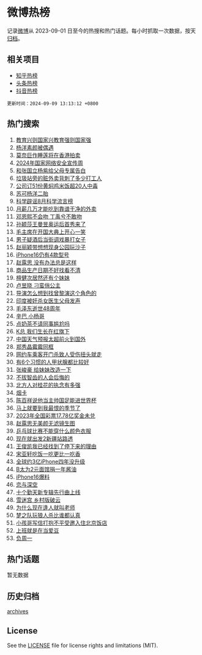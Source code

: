 # 微博热榜

记录[微博](https://www.weibo.com)从 2023-09-01 日至今的热搜和热门话题。每小时抓取一次数据，按天[归档](archives)。

## 相关项目

- [知乎热榜](https://github.com/hotarchive/zhihu)
- [头条热榜](https://github.com/hotarchive/toutiao)
- [抖音热榜](https://github.com/hotarchive/douyin)


`更新时间：2024-09-09 13:13:12 +0800`

## 热门搜索

1. [教育兴则国家兴教育强则国家强](https://m.weibo.cn/search?containerid=100103type%3D1%26t%3D10%26q%3D%23%E6%95%99%E8%82%B2%E5%85%B4%E5%88%99%E5%9B%BD%E5%AE%B6%E5%85%B4%E6%95%99%E8%82%B2%E5%BC%BA%E5%88%99%E5%9B%BD%E5%AE%B6%E5%BC%BA%23&stream_entry_id=51&isnewpage=1&extparam=seat%3D1%26pos%3D0%26q%3D%2523%25E6%2595%2599%25E8%2582%25B2%25E5%2585%25B4%25E5%2588%2599%25E5%259B%25BD%25E5%25AE%25B6%25E5%2585%25B4%25E6%2595%2599%25E8%2582%25B2%25E5%25BC%25BA%25E5%2588%2599%25E5%259B%25BD%25E5%25AE%25B6%25E5%25BC%25BA%2523%26filter_type%3Drealtimehot%26stream_entry_id%3D51%26c_type%3D51%26dgr%3D0%26cate%3D10103%26display_time%3D1725858791%26pre_seqid%3D172585879134601945239)
1. [杨洋素颜被偶遇](https://m.weibo.cn/search?containerid=100103type%3D1%26t%3D10%26q%3D%23%E6%9D%A8%E6%B4%8B%E7%B4%A0%E9%A2%9C%E8%A2%AB%E5%81%B6%E9%81%87%23&stream_entry_id=31&isnewpage=1&extparam=seat%3D1%26pos%3D0%26filter_type%3Drealtimehot%26realpos%3D1%26c_type%3D31%26flag%3D1%26q%3D%2523%25E6%259D%25A8%25E6%25B4%258B%25E7%25B4%25A0%25E9%25A2%259C%25E8%25A2%25AB%25E5%2581%25B6%25E9%2581%2587%2523%26dgr%3D0%26stream_entry_id%3D31%26lcate%3D5001%26cate%3D5001%26band_rank%3D1%26display_time%3D1725858791%26pre_seqid%3D172585879134601945239)
1. [莫奈巨作睡莲将在香港拍卖](https://m.weibo.cn/search?containerid=100103type%3D1%26t%3D10%26q%3D%23%E8%8E%AB%E5%A5%88%E5%B7%A8%E4%BD%9C%E7%9D%A1%E8%8E%B2%E5%B0%86%E5%9C%A8%E9%A6%99%E6%B8%AF%E6%8B%8D%E5%8D%96%23&stream_entry_id=31&isnewpage=1&extparam=seat%3D1%26pos%3D1%26filter_type%3Drealtimehot%26realpos%3D2%26c_type%3D31%26flag%3D0%26q%3D%2523%25E8%258E%25AB%25E5%25A5%2588%25E5%25B7%25A8%25E4%25BD%259C%25E7%259D%25A1%25E8%258E%25B2%25E5%25B0%2586%25E5%259C%25A8%25E9%25A6%2599%25E6%25B8%25AF%25E6%258B%258D%25E5%258D%2596%2523%26dgr%3D0%26stream_entry_id%3D31%26lcate%3D5001%26cate%3D5001%26band_rank%3D2%26display_time%3D1725858791%26pre_seqid%3D172585879134601945239)
1. [2024年国家网络安全宣传周](https://m.weibo.cn/search?containerid=100103type%3D1%26t%3D10%26q%3D%232024%E5%B9%B4%E5%9B%BD%E5%AE%B6%E7%BD%91%E7%BB%9C%E5%AE%89%E5%85%A8%E5%AE%A3%E4%BC%A0%E5%91%A8%23&stream_entry_id=31&isnewpage=1&extparam=seat%3D1%26pos%3D2%26filter_type%3Drealtimehot%26realpos%3D3%26c_type%3D31%26flag%3D0%26q%3D%25232024%25E5%25B9%25B4%25E5%259B%25BD%25E5%25AE%25B6%25E7%25BD%2591%25E7%25BB%259C%25E5%25AE%2589%25E5%2585%25A8%25E5%25AE%25A3%25E4%25BC%25A0%25E5%2591%25A8%2523%26dgr%3D0%26stream_entry_id%3D31%26lcate%3D5001%26cate%3D5001%26band_rank%3D3%26display_time%3D1725858791%26pre_seqid%3D172585879134601945239)
1. [和张国立杨紫给父母专属告白](https://m.weibo.cn/search?containerid=100103type%3D1%26t%3D10%26q%3D%23%E5%92%8C%E5%BC%A0%E5%9B%BD%E7%AB%8B%E6%9D%A8%E7%B4%AB%E7%BB%99%E7%88%B6%E6%AF%8D%E4%B8%93%E5%B1%9E%E5%91%8A%E7%99%BD%23&stream_entry_id=31&isnewpage=1&extparam=seat%3D1%26pos%3D3%26filter_type%3Drealtimehot%26c_type%3D31%26topic_ad%3D1%26cate%3D5001%26q%3D%2523%25E5%2592%258C%25E5%25BC%25A0%25E5%259B%25BD%25E7%25AB%258B%25E6%259D%25A8%25E7%25B4%25AB%25E7%25BB%2599%25E7%2588%25B6%25E6%25AF%258D%25E4%25B8%2593%25E5%25B1%259E%25E5%2591%258A%25E7%2599%25BD%2523%26band_rank%3D4%26stream_entry_id%3D31%26is_ad_pos%3D1%26adid%3D253269%26lcate%3D5001%26dgr%3D0%26display_time%3D1725858791%26pre_seqid%3D172585879134601945239)
1. [垃圾站旁的脏外卖背刺了多少打工人](https://m.weibo.cn/search?containerid=100103type%3D1%26t%3D10%26q%3D%23%E5%9E%83%E5%9C%BE%E7%AB%99%E6%97%81%E7%9A%84%E8%84%8F%E5%A4%96%E5%8D%96%E8%83%8C%E5%88%BA%E4%BA%86%E5%A4%9A%E5%B0%91%E6%89%93%E5%B7%A5%E4%BA%BA%23&stream_entry_id=31&isnewpage=1&extparam=seat%3D1%26pos%3D4%26filter_type%3Drealtimehot%26realpos%3D4%26c_type%3D31%26flag%3D0%26q%3D%2523%25E5%259E%2583%25E5%259C%25BE%25E7%25AB%2599%25E6%2597%2581%25E7%259A%2584%25E8%2584%258F%25E5%25A4%2596%25E5%258D%2596%25E8%2583%258C%25E5%2588%25BA%25E4%25BA%2586%25E5%25A4%259A%25E5%25B0%2591%25E6%2589%2593%25E5%25B7%25A5%25E4%25BA%25BA%2523%26dgr%3D0%26stream_entry_id%3D31%26lcate%3D5001%26cate%3D5001%26band_rank%3D4%26display_time%3D1725858791%26pre_seqid%3D172585879134601945239)
1. [公司订51份黄焖鸡米饭超20人中毒](https://m.weibo.cn/search?containerid=100103type%3D1%26t%3D10%26q%3D%23%E5%85%AC%E5%8F%B8%E8%AE%A251%E4%BB%BD%E9%BB%84%E7%84%96%E9%B8%A1%E7%B1%B3%E9%A5%AD%E8%B6%8520%E4%BA%BA%E4%B8%AD%E6%AF%92%23&stream_entry_id=31&isnewpage=1&extparam=seat%3D1%26pos%3D5%26filter_type%3Drealtimehot%26realpos%3D5%26c_type%3D31%26flag%3D2%26q%3D%2523%25E5%2585%25AC%25E5%258F%25B8%25E8%25AE%25A251%25E4%25BB%25BD%25E9%25BB%2584%25E7%2584%2596%25E9%25B8%25A1%25E7%25B1%25B3%25E9%25A5%25AD%25E8%25B6%258520%25E4%25BA%25BA%25E4%25B8%25AD%25E6%25AF%2592%2523%26dgr%3D0%26stream_entry_id%3D31%26lcate%3D5001%26cate%3D5001%26band_rank%3D5%26display_time%3D1725858791%26pre_seqid%3D172585879134601945239)
1. [苏可杨洋二胎](https://m.weibo.cn/search?containerid=100103type%3D1%26t%3D10%26q%3D%E8%8B%8F%E5%8F%AF%E6%9D%A8%E6%B4%8B%E4%BA%8C%E8%83%8E&stream_entry_id=31&isnewpage=1&extparam=seat%3D1%26pos%3D6%26filter_type%3Drealtimehot%26realpos%3D6%26c_type%3D31%26flag%3D1%26q%3D%25E8%258B%258F%25E5%258F%25AF%25E6%259D%25A8%25E6%25B4%258B%25E4%25BA%258C%25E8%2583%258E%26dgr%3D0%26stream_entry_id%3D31%26lcate%3D5001%26cate%3D5001%26band_rank%3D6%26display_time%3D1725858791%26pre_seqid%3D172585879134601945239)
1. [科学辟谣8月科学流言榜](https://m.weibo.cn/search?containerid=100103type%3D1%26t%3D10%26q%3D%23%E7%A7%91%E5%AD%A6%E8%BE%9F%E8%B0%A38%E6%9C%88%E7%A7%91%E5%AD%A6%E6%B5%81%E8%A8%80%E6%A6%9C%23&stream_entry_id=31&isnewpage=1&extparam=seat%3D1%26pos%3D7%26filter_type%3Drealtimehot%26c_type%3D31%26cate%3D5001%26q%3D%2523%25E7%25A7%2591%25E5%25AD%25A6%25E8%25BE%259F%25E8%25B0%25A38%25E6%259C%2588%25E7%25A7%2591%25E5%25AD%25A6%25E6%25B5%2581%25E8%25A8%2580%25E6%25A6%259C%2523%26band_rank%3D7%26stream_entry_id%3D31%26is_ad_pos%3D1%26adid%3D254439%26lcate%3D5001%26dgr%3D0%26display_time%3D1725858791%26pre_seqid%3D172585879134601945239)
1. [月薪几万才能吃到靠谱干净的外卖](https://m.weibo.cn/search?containerid=100103type%3D1%26t%3D10%26q%3D%23%E6%9C%88%E8%96%AA%E5%87%A0%E4%B8%87%E6%89%8D%E8%83%BD%E5%90%83%E5%88%B0%E9%9D%A0%E8%B0%B1%E5%B9%B2%E5%87%80%E7%9A%84%E5%A4%96%E5%8D%96%23&stream_entry_id=31&isnewpage=1&extparam=seat%3D1%26pos%3D8%26filter_type%3Drealtimehot%26realpos%3D7%26c_type%3D31%26flag%3D1%26q%3D%2523%25E6%259C%2588%25E8%2596%25AA%25E5%2587%25A0%25E4%25B8%2587%25E6%2589%258D%25E8%2583%25BD%25E5%2590%2583%25E5%2588%25B0%25E9%259D%25A0%25E8%25B0%25B1%25E5%25B9%25B2%25E5%2587%2580%25E7%259A%2584%25E5%25A4%2596%25E5%258D%2596%2523%26dgr%3D0%26stream_entry_id%3D31%26lcate%3D5001%26cate%3D5001%26band_rank%3D7%26display_time%3D1725858791%26pre_seqid%3D172585879134601945239)
1. [邓恩熙不会吻 丁禹兮不敢吻](https://m.weibo.cn/search?containerid=100103type%3D1%26t%3D10%26q%3D%E9%82%93%E6%81%A9%E7%86%99%E4%B8%8D%E4%BC%9A%E5%90%BB+%E4%B8%81%E7%A6%B9%E5%85%AE%E4%B8%8D%E6%95%A2%E5%90%BB&stream_entry_id=31&isnewpage=1&extparam=seat%3D1%26pos%3D9%26filter_type%3Drealtimehot%26realpos%3D8%26c_type%3D31%26flag%3D1%26q%3D%25E9%2582%2593%25E6%2581%25A9%25E7%2586%2599%25E4%25B8%258D%25E4%25BC%259A%25E5%2590%25BB%2520%25E4%25B8%2581%25E7%25A6%25B9%25E5%2585%25AE%25E4%25B8%258D%25E6%2595%25A2%25E5%2590%25BB%26dgr%3D0%26stream_entry_id%3D31%26lcate%3D5001%26cate%3D5001%26band_rank%3D8%26display_time%3D1725858791%26pre_seqid%3D172585879134601945239)
1. [孙颖莎王曼昱奥运后首秀来了](https://m.weibo.cn/search?containerid=100103type%3D1%26t%3D10%26q%3D%23%E5%AD%99%E9%A2%96%E8%8E%8E%E7%8E%8B%E6%9B%BC%E6%98%B1%E5%A5%A5%E8%BF%90%E5%90%8E%E9%A6%96%E7%A7%80%E6%9D%A5%E4%BA%86%23&stream_entry_id=31&isnewpage=1&extparam=seat%3D1%26pos%3D10%26filter_type%3Drealtimehot%26realpos%3D9%26c_type%3D31%26flag%3D0%26q%3D%2523%25E5%25AD%2599%25E9%25A2%2596%25E8%258E%258E%25E7%258E%258B%25E6%259B%25BC%25E6%2598%25B1%25E5%25A5%25A5%25E8%25BF%2590%25E5%2590%258E%25E9%25A6%2596%25E7%25A7%2580%25E6%259D%25A5%25E4%25BA%2586%2523%26dgr%3D0%26stream_entry_id%3D31%26lcate%3D5001%26cate%3D5001%26band_rank%3D9%26display_time%3D1725858791%26pre_seqid%3D172585879134601945239)
1. [毛主席在开国大典上开心一笑](https://m.weibo.cn/search?containerid=100103type%3D1%26t%3D10%26q%3D%23%E6%AF%9B%E4%B8%BB%E5%B8%AD%E5%9C%A8%E5%BC%80%E5%9B%BD%E5%A4%A7%E5%85%B8%E4%B8%8A%E5%BC%80%E5%BF%83%E4%B8%80%E7%AC%91%23&stream_entry_id=31&isnewpage=1&extparam=seat%3D1%26pos%3D11%26filter_type%3Drealtimehot%26realpos%3D10%26c_type%3D31%26flag%3D0%26q%3D%2523%25E6%25AF%259B%25E4%25B8%25BB%25E5%25B8%25AD%25E5%259C%25A8%25E5%25BC%2580%25E5%259B%25BD%25E5%25A4%25A7%25E5%2585%25B8%25E4%25B8%258A%25E5%25BC%2580%25E5%25BF%2583%25E4%25B8%2580%25E7%25AC%2591%2523%26dgr%3D0%26stream_entry_id%3D31%26lcate%3D5001%26cate%3D5001%26band_rank%3D10%26display_time%3D1725858791%26pre_seqid%3D172585879134601945239)
1. [男子疑酒后当街调戏暴打女子](https://m.weibo.cn/search?containerid=100103type%3D1%26t%3D10%26q%3D%23%E7%94%B7%E5%AD%90%E7%96%91%E9%85%92%E5%90%8E%E5%BD%93%E8%A1%97%E8%B0%83%E6%88%8F%E6%9A%B4%E6%89%93%E5%A5%B3%E5%AD%90%23&stream_entry_id=31&isnewpage=1&extparam=seat%3D1%26pos%3D12%26filter_type%3Drealtimehot%26realpos%3D11%26c_type%3D31%26flag%3D1%26q%3D%2523%25E7%2594%25B7%25E5%25AD%2590%25E7%2596%2591%25E9%2585%2592%25E5%2590%258E%25E5%25BD%2593%25E8%25A1%2597%25E8%25B0%2583%25E6%2588%258F%25E6%259A%25B4%25E6%2589%2593%25E5%25A5%25B3%25E5%25AD%2590%2523%26dgr%3D0%26stream_entry_id%3D31%26lcate%3D5001%26cate%3D5001%26band_rank%3D11%26display_time%3D1725858791%26pre_seqid%3D172585879134601945239)
1. [赵丽颖带想想现身公园玩沙子](https://m.weibo.cn/search?containerid=100103type%3D1%26t%3D10%26q%3D%23%E8%B5%B5%E4%B8%BD%E9%A2%96%E5%B8%A6%E6%83%B3%E6%83%B3%E7%8E%B0%E8%BA%AB%E5%85%AC%E5%9B%AD%E7%8E%A9%E6%B2%99%E5%AD%90%23&stream_entry_id=31&isnewpage=1&extparam=seat%3D1%26pos%3D13%26filter_type%3Drealtimehot%26realpos%3D12%26c_type%3D31%26flag%3D1%26q%3D%2523%25E8%25B5%25B5%25E4%25B8%25BD%25E9%25A2%2596%25E5%25B8%25A6%25E6%2583%25B3%25E6%2583%25B3%25E7%258E%25B0%25E8%25BA%25AB%25E5%2585%25AC%25E5%259B%25AD%25E7%258E%25A9%25E6%25B2%2599%25E5%25AD%2590%2523%26dgr%3D0%26stream_entry_id%3D31%26lcate%3D5001%26cate%3D5001%26band_rank%3D12%26display_time%3D1725858791%26pre_seqid%3D172585879134601945239)
1. [iPhone16仍有4款型号](https://m.weibo.cn/search?containerid=100103type%3D1%26t%3D10%26q%3D%23iPhone16%E4%BB%8D%E6%9C%894%E6%AC%BE%E5%9E%8B%E5%8F%B7%23&stream_entry_id=31&isnewpage=1&extparam=seat%3D1%26pos%3D14%26filter_type%3Drealtimehot%26realpos%3D13%26c_type%3D31%26flag%3D1%26q%3D%2523iPhone16%25E4%25BB%258D%25E6%259C%25894%25E6%25AC%25BE%25E5%259E%258B%25E5%258F%25B7%2523%26dgr%3D0%26stream_entry_id%3D31%26lcate%3D5001%26cate%3D5001%26band_rank%3D13%26display_time%3D1725858791%26pre_seqid%3D172585879134601945239)
1. [赵露思 没有办法总是这样](https://m.weibo.cn/search?containerid=100103type%3D1%26t%3D10%26q%3D%E8%B5%B5%E9%9C%B2%E6%80%9D+%E6%B2%A1%E6%9C%89%E5%8A%9E%E6%B3%95%E6%80%BB%E6%98%AF%E8%BF%99%E6%A0%B7&stream_entry_id=31&isnewpage=1&extparam=seat%3D1%26pos%3D15%26filter_type%3Drealtimehot%26realpos%3D14%26c_type%3D31%26flag%3D2%26q%3D%25E8%25B5%25B5%25E9%259C%25B2%25E6%2580%259D%2520%25E6%25B2%25A1%25E6%259C%2589%25E5%258A%259E%25E6%25B3%2595%25E6%2580%25BB%25E6%2598%25AF%25E8%25BF%2599%25E6%25A0%25B7%26dgr%3D0%26stream_entry_id%3D31%26lcate%3D5001%26cate%3D5001%26band_rank%3D14%26display_time%3D1725858791%26pre_seqid%3D172585879134601945239)
1. [商品生产日期不好找看不清](https://m.weibo.cn/search?containerid=100103type%3D1%26t%3D10%26q%3D%23%E5%95%86%E5%93%81%E7%94%9F%E4%BA%A7%E6%97%A5%E6%9C%9F%E4%B8%8D%E5%A5%BD%E6%89%BE%E7%9C%8B%E4%B8%8D%E6%B8%85%23&stream_entry_id=31&isnewpage=1&extparam=seat%3D1%26pos%3D16%26filter_type%3Drealtimehot%26realpos%3D15%26c_type%3D31%26flag%3D1%26q%3D%2523%25E5%2595%2586%25E5%2593%2581%25E7%2594%259F%25E4%25BA%25A7%25E6%2597%25A5%25E6%259C%259F%25E4%25B8%258D%25E5%25A5%25BD%25E6%2589%25BE%25E7%259C%258B%25E4%25B8%258D%25E6%25B8%2585%2523%26dgr%3D0%26stream_entry_id%3D31%26lcate%3D5001%26cate%3D5001%26band_rank%3D15%26display_time%3D1725858791%26pre_seqid%3D172585879134601945239)
1. [檀健次居然还有个妹妹](https://m.weibo.cn/search?containerid=100103type%3D1%26t%3D10%26q%3D%23%E6%AA%80%E5%81%A5%E6%AC%A1%E5%B1%85%E7%84%B6%E8%BF%98%E6%9C%89%E4%B8%AA%E5%A6%B9%E5%A6%B9%23&stream_entry_id=31&isnewpage=1&extparam=seat%3D1%26pos%3D17%26filter_type%3Drealtimehot%26realpos%3D16%26c_type%3D31%26flag%3D1%26q%3D%2523%25E6%25AA%2580%25E5%2581%25A5%25E6%25AC%25A1%25E5%25B1%2585%25E7%2584%25B6%25E8%25BF%2598%25E6%259C%2589%25E4%25B8%25AA%25E5%25A6%25B9%25E5%25A6%25B9%2523%26dgr%3D0%26stream_entry_id%3D31%26lcate%3D5001%26cate%3D5001%26band_rank%3D16%26display_time%3D1725858791%26pre_seqid%3D172585879134601945239)
1. [卢昱晓 刁蛮俏公主](https://m.weibo.cn/search?containerid=100103type%3D1%26t%3D10%26q%3D%E5%8D%A2%E6%98%B1%E6%99%93+%E5%88%81%E8%9B%AE%E4%BF%8F%E5%85%AC%E4%B8%BB&stream_entry_id=31&isnewpage=1&extparam=seat%3D1%26pos%3D18%26filter_type%3Drealtimehot%26realpos%3D17%26c_type%3D31%26flag%3D2%26q%3D%25E5%258D%25A2%25E6%2598%25B1%25E6%2599%2593%2520%25E5%2588%2581%25E8%259B%25AE%25E4%25BF%258F%25E5%2585%25AC%25E4%25B8%25BB%26dgr%3D0%26stream_entry_id%3D31%26lcate%3D5001%26cate%3D5001%26band_rank%3D17%26display_time%3D1725858791%26pre_seqid%3D172585879134601945239)
1. [导演怎么想到找曾黎演这个角色的](https://m.weibo.cn/search?containerid=100103type%3D1%26t%3D10%26q%3D%E5%AF%BC%E6%BC%94%E6%80%8E%E4%B9%88%E6%83%B3%E5%88%B0%E6%89%BE%E6%9B%BE%E9%BB%8E%E6%BC%94%E8%BF%99%E4%B8%AA%E8%A7%92%E8%89%B2%E7%9A%84&stream_entry_id=31&isnewpage=1&extparam=seat%3D1%26pos%3D19%26filter_type%3Drealtimehot%26realpos%3D18%26c_type%3D31%26flag%3D1%26q%3D%25E5%25AF%25BC%25E6%25BC%2594%25E6%2580%258E%25E4%25B9%2588%25E6%2583%25B3%25E5%2588%25B0%25E6%2589%25BE%25E6%259B%25BE%25E9%25BB%258E%25E6%25BC%2594%25E8%25BF%2599%25E4%25B8%25AA%25E8%25A7%2592%25E8%2589%25B2%25E7%259A%2584%26dgr%3D0%26stream_entry_id%3D31%26lcate%3D5001%26cate%3D5001%26band_rank%3D18%26display_time%3D1725858791%26pre_seqid%3D172585879134601945239)
1. [印度被奸杀女医生父母发声](https://m.weibo.cn/search?containerid=100103type%3D1%26t%3D10%26q%3D%23%E5%8D%B0%E5%BA%A6%E8%A2%AB%E5%A5%B8%E6%9D%80%E5%A5%B3%E5%8C%BB%E7%94%9F%E7%88%B6%E6%AF%8D%E5%8F%91%E5%A3%B0%23&stream_entry_id=31&isnewpage=1&extparam=seat%3D1%26pos%3D20%26filter_type%3Drealtimehot%26realpos%3D19%26c_type%3D31%26flag%3D1%26q%3D%2523%25E5%258D%25B0%25E5%25BA%25A6%25E8%25A2%25AB%25E5%25A5%25B8%25E6%259D%2580%25E5%25A5%25B3%25E5%258C%25BB%25E7%2594%259F%25E7%2588%25B6%25E6%25AF%258D%25E5%258F%2591%25E5%25A3%25B0%2523%26dgr%3D0%26stream_entry_id%3D31%26lcate%3D5001%26cate%3D5001%26band_rank%3D19%26display_time%3D1725858791%26pre_seqid%3D172585879134601945239)
1. [毛泽东逝世48周年](https://m.weibo.cn/search?containerid=100103type%3D1%26t%3D10%26q%3D%23%E6%AF%9B%E6%B3%BD%E4%B8%9C%E9%80%9D%E4%B8%9648%E5%91%A8%E5%B9%B4%23&stream_entry_id=31&isnewpage=1&extparam=seat%3D1%26pos%3D21%26filter_type%3Drealtimehot%26realpos%3D20%26c_type%3D31%26flag%3D0%26q%3D%2523%25E6%25AF%259B%25E6%25B3%25BD%25E4%25B8%259C%25E9%2580%259D%25E4%25B8%259648%25E5%2591%25A8%25E5%25B9%25B4%2523%26dgr%3D0%26stream_entry_id%3D31%26lcate%3D5001%26cate%3D5001%26band_rank%3D20%26display_time%3D1725858791%26pre_seqid%3D172585879134601945239)
1. [辛巴 小杨哥](https://m.weibo.cn/search?containerid=100103type%3D1%26t%3D10%26q%3D%E8%BE%9B%E5%B7%B4+%E5%B0%8F%E6%9D%A8%E5%93%A5&stream_entry_id=31&isnewpage=1&extparam=seat%3D1%26pos%3D22%26filter_type%3Drealtimehot%26realpos%3D21%26c_type%3D31%26flag%3D1%26q%3D%25E8%25BE%259B%25E5%25B7%25B4%2520%25E5%25B0%258F%25E6%259D%25A8%25E5%2593%25A5%26dgr%3D0%26stream_entry_id%3D31%26lcate%3D5001%26cate%3D5001%26band_rank%3D21%26display_time%3D1725858791%26pre_seqid%3D172585879134601945239)
1. [点奶茶不请同事尴尬吗](https://m.weibo.cn/search?containerid=100103type%3D1%26t%3D10%26q%3D%E7%82%B9%E5%A5%B6%E8%8C%B6%E4%B8%8D%E8%AF%B7%E5%90%8C%E4%BA%8B%E5%B0%B4%E5%B0%AC%E5%90%97&stream_entry_id=31&isnewpage=1&extparam=seat%3D1%26pos%3D23%26filter_type%3Drealtimehot%26realpos%3D22%26c_type%3D31%26flag%3D1%26q%3D%25E7%2582%25B9%25E5%25A5%25B6%25E8%258C%25B6%25E4%25B8%258D%25E8%25AF%25B7%25E5%2590%258C%25E4%25BA%258B%25E5%25B0%25B4%25E5%25B0%25AC%25E5%2590%2597%26dgr%3D0%26stream_entry_id%3D31%26lcate%3D5001%26cate%3D5001%26band_rank%3D22%26display_time%3D1725858791%26pre_seqid%3D172585879134601945239)
1. [K总 我们生长在红旗下](https://m.weibo.cn/search?containerid=100103type%3D1%26t%3D10%26q%3DK%E6%80%BB+%E6%88%91%E4%BB%AC%E7%94%9F%E9%95%BF%E5%9C%A8%E7%BA%A2%E6%97%97%E4%B8%8B&stream_entry_id=31&isnewpage=1&extparam=seat%3D1%26pos%3D24%26filter_type%3Drealtimehot%26realpos%3D23%26c_type%3D31%26flag%3D0%26q%3DK%25E6%2580%25BB%2520%25E6%2588%2591%25E4%25BB%25AC%25E7%2594%259F%25E9%2595%25BF%25E5%259C%25A8%25E7%25BA%25A2%25E6%2597%2597%25E4%25B8%258B%26dgr%3D0%26stream_entry_id%3D31%26lcate%3D5001%26cate%3D5001%26band_rank%3D23%26display_time%3D1725858791%26pre_seqid%3D172585879134601945239)
1. [中国天气预报太超前火到国外](https://m.weibo.cn/search?containerid=100103type%3D1%26t%3D10%26q%3D%23%E4%B8%AD%E5%9B%BD%E5%A4%A9%E6%B0%94%E9%A2%84%E6%8A%A5%E5%A4%AA%E8%B6%85%E5%89%8D%E7%81%AB%E5%88%B0%E5%9B%BD%E5%A4%96%23&stream_entry_id=31&isnewpage=1&extparam=seat%3D1%26pos%3D25%26filter_type%3Drealtimehot%26realpos%3D24%26c_type%3D31%26flag%3D1%26q%3D%2523%25E4%25B8%25AD%25E5%259B%25BD%25E5%25A4%25A9%25E6%25B0%2594%25E9%25A2%2584%25E6%258A%25A5%25E5%25A4%25AA%25E8%25B6%2585%25E5%2589%258D%25E7%2581%25AB%25E5%2588%25B0%25E5%259B%25BD%25E5%25A4%2596%2523%26dgr%3D0%26stream_entry_id%3D31%26lcate%3D5001%26cate%3D5001%26band_rank%3D24%26display_time%3D1725858791%26pre_seqid%3D172585879134601945239)
1. [郑秀晶霉霉同框](https://m.weibo.cn/search?containerid=100103type%3D1%26t%3D10%26q%3D%23%E9%83%91%E7%A7%80%E6%99%B6%E9%9C%89%E9%9C%89%E5%90%8C%E6%A1%86%23&stream_entry_id=31&isnewpage=1&extparam=seat%3D1%26pos%3D26%26filter_type%3Drealtimehot%26realpos%3D25%26c_type%3D31%26flag%3D0%26q%3D%2523%25E9%2583%2591%25E7%25A7%2580%25E6%2599%25B6%25E9%259C%2589%25E9%259C%2589%25E5%2590%258C%25E6%25A1%2586%2523%26dgr%3D0%26stream_entry_id%3D31%26lcate%3D5001%26cate%3D5001%26band_rank%3D25%26display_time%3D1725858791%26pre_seqid%3D172585879134601945239)
1. [网约车乘客开门杀致人受伤扭头就走](https://m.weibo.cn/search?containerid=100103type%3D1%26t%3D10%26q%3D%23%E7%BD%91%E7%BA%A6%E8%BD%A6%E4%B9%98%E5%AE%A2%E5%BC%80%E9%97%A8%E6%9D%80%E8%87%B4%E4%BA%BA%E5%8F%97%E4%BC%A4%E6%89%AD%E5%A4%B4%E5%B0%B1%E8%B5%B0%23&stream_entry_id=31&isnewpage=1&extparam=seat%3D1%26pos%3D27%26filter_type%3Drealtimehot%26realpos%3D26%26c_type%3D31%26flag%3D0%26q%3D%2523%25E7%25BD%2591%25E7%25BA%25A6%25E8%25BD%25A6%25E4%25B9%2598%25E5%25AE%25A2%25E5%25BC%2580%25E9%2597%25A8%25E6%259D%2580%25E8%2587%25B4%25E4%25BA%25BA%25E5%258F%2597%25E4%25BC%25A4%25E6%2589%25AD%25E5%25A4%25B4%25E5%25B0%25B1%25E8%25B5%25B0%2523%26dgr%3D0%26stream_entry_id%3D31%26lcate%3D5001%26cate%3D5001%26band_rank%3D26%26display_time%3D1725858791%26pre_seqid%3D172585879134601945239)
1. [有6个习惯的人甲状腺都比较好](https://m.weibo.cn/search?containerid=100103type%3D1%26t%3D10%26q%3D%23%E6%9C%896%E4%B8%AA%E4%B9%A0%E6%83%AF%E7%9A%84%E4%BA%BA%E7%94%B2%E7%8A%B6%E8%85%BA%E9%83%BD%E6%AF%94%E8%BE%83%E5%A5%BD%23&stream_entry_id=31&isnewpage=1&extparam=seat%3D1%26pos%3D28%26filter_type%3Drealtimehot%26realpos%3D27%26c_type%3D31%26flag%3D0%26q%3D%2523%25E6%259C%25896%25E4%25B8%25AA%25E4%25B9%25A0%25E6%2583%25AF%25E7%259A%2584%25E4%25BA%25BA%25E7%2594%25B2%25E7%258A%25B6%25E8%2585%25BA%25E9%2583%25BD%25E6%25AF%2594%25E8%25BE%2583%25E5%25A5%25BD%2523%26dgr%3D0%26stream_entry_id%3D31%26lcate%3D5001%26cate%3D5001%26band_rank%3D27%26display_time%3D1725858791%26pre_seqid%3D172585879134601945239)
1. [张峻豪 给妹妹改造一下](https://m.weibo.cn/search?containerid=100103type%3D1%26t%3D10%26q%3D%E5%BC%A0%E5%B3%BB%E8%B1%AA+%E7%BB%99%E5%A6%B9%E5%A6%B9%E6%94%B9%E9%80%A0%E4%B8%80%E4%B8%8B&stream_entry_id=31&isnewpage=1&extparam=seat%3D1%26pos%3D29%26filter_type%3Drealtimehot%26realpos%3D28%26c_type%3D31%26flag%3D0%26q%3D%25E5%25BC%25A0%25E5%25B3%25BB%25E8%25B1%25AA%2520%25E7%25BB%2599%25E5%25A6%25B9%25E5%25A6%25B9%25E6%2594%25B9%25E9%2580%25A0%25E4%25B8%2580%25E4%25B8%258B%26dgr%3D0%26stream_entry_id%3D31%26lcate%3D5001%26cate%3D5001%26band_rank%3D28%26display_time%3D1725858791%26pre_seqid%3D172585879134601945239)
1. [不拔智齿的人会后悔的](https://m.weibo.cn/search?containerid=100103type%3D1%26t%3D10%26q%3D%23%E4%B8%8D%E6%8B%94%E6%99%BA%E9%BD%BF%E7%9A%84%E4%BA%BA%E4%BC%9A%E5%90%8E%E6%82%94%E7%9A%84%23&stream_entry_id=31&isnewpage=1&extparam=seat%3D1%26pos%3D30%26filter_type%3Drealtimehot%26realpos%3D29%26c_type%3D31%26flag%3D1%26q%3D%2523%25E4%25B8%258D%25E6%258B%2594%25E6%2599%25BA%25E9%25BD%25BF%25E7%259A%2584%25E4%25BA%25BA%25E4%25BC%259A%25E5%2590%258E%25E6%2582%2594%25E7%259A%2584%2523%26dgr%3D0%26stream_entry_id%3D31%26lcate%3D5001%26cate%3D5001%26band_rank%3D29%26display_time%3D1725858791%26pre_seqid%3D172585879134601945239)
1. [北方人对桂花的执念有多强](https://m.weibo.cn/search?containerid=100103type%3D1%26t%3D10%26q%3D%23%E5%8C%97%E6%96%B9%E4%BA%BA%E5%AF%B9%E6%A1%82%E8%8A%B1%E7%9A%84%E6%89%A7%E5%BF%B5%E6%9C%89%E5%A4%9A%E5%BC%BA%23&stream_entry_id=31&isnewpage=1&extparam=seat%3D1%26pos%3D31%26filter_type%3Drealtimehot%26realpos%3D30%26c_type%3D31%26flag%3D1%26q%3D%2523%25E5%258C%2597%25E6%2596%25B9%25E4%25BA%25BA%25E5%25AF%25B9%25E6%25A1%2582%25E8%258A%25B1%25E7%259A%2584%25E6%2589%25A7%25E5%25BF%25B5%25E6%259C%2589%25E5%25A4%259A%25E5%25BC%25BA%2523%26dgr%3D0%26stream_entry_id%3D31%26lcate%3D5001%26cate%3D5001%26band_rank%3D30%26display_time%3D1725858791%26pre_seqid%3D172585879134601945239)
1. [烟卡](https://m.weibo.cn/search?containerid=100103type%3D1%26t%3D10%26q%3D%E7%83%9F%E5%8D%A1&stream_entry_id=31&isnewpage=1&extparam=seat%3D1%26pos%3D32%26filter_type%3Drealtimehot%26realpos%3D31%26c_type%3D31%26flag%3D1%26q%3D%25E7%2583%259F%25E5%258D%25A1%26dgr%3D0%26stream_entry_id%3D31%26lcate%3D5001%26cate%3D5001%26band_rank%3D31%26display_time%3D1725858791%26pre_seqid%3D172585879134601945239)
1. [陈百祥说他当主帅国足能进世界杯](https://m.weibo.cn/search?containerid=100103type%3D1%26t%3D10%26q%3D%23%E9%99%88%E7%99%BE%E7%A5%A5%E8%AF%B4%E4%BB%96%E5%BD%93%E4%B8%BB%E5%B8%85%E5%9B%BD%E8%B6%B3%E8%83%BD%E8%BF%9B%E4%B8%96%E7%95%8C%E6%9D%AF%23&stream_entry_id=31&isnewpage=1&extparam=seat%3D1%26pos%3D33%26filter_type%3Drealtimehot%26realpos%3D32%26c_type%3D31%26flag%3D1%26q%3D%2523%25E9%2599%2588%25E7%2599%25BE%25E7%25A5%25A5%25E8%25AF%25B4%25E4%25BB%2596%25E5%25BD%2593%25E4%25B8%25BB%25E5%25B8%2585%25E5%259B%25BD%25E8%25B6%25B3%25E8%2583%25BD%25E8%25BF%259B%25E4%25B8%2596%25E7%2595%258C%25E6%259D%25AF%2523%26dgr%3D0%26stream_entry_id%3D31%26lcate%3D5001%26cate%3D5001%26band_rank%3D32%26display_time%3D1725858791%26pre_seqid%3D172585879134601945239)
1. [马上就要到我最恨的季节了](https://m.weibo.cn/search?containerid=100103type%3D1%26t%3D10%26q%3D%E9%A9%AC%E4%B8%8A%E5%B0%B1%E8%A6%81%E5%88%B0%E6%88%91%E6%9C%80%E6%81%A8%E7%9A%84%E5%AD%A3%E8%8A%82%E4%BA%86&stream_entry_id=31&isnewpage=1&extparam=seat%3D1%26pos%3D34%26filter_type%3Drealtimehot%26realpos%3D33%26c_type%3D31%26flag%3D0%26q%3D%25E9%25A9%25AC%25E4%25B8%258A%25E5%25B0%25B1%25E8%25A6%2581%25E5%2588%25B0%25E6%2588%2591%25E6%259C%2580%25E6%2581%25A8%25E7%259A%2584%25E5%25AD%25A3%25E8%258A%2582%25E4%25BA%2586%26dgr%3D0%26stream_entry_id%3D31%26lcate%3D5001%26cate%3D5001%26band_rank%3D33%26display_time%3D1725858791%26pre_seqid%3D172585879134601945239)
1. [2023年全国彩票17.78亿奖金未兑](https://m.weibo.cn/search?containerid=100103type%3D1%26t%3D10%26q%3D%232023%E5%B9%B4%E5%85%A8%E5%9B%BD%E5%BD%A9%E7%A5%A817.78%E4%BA%BF%E5%A5%96%E9%87%91%E6%9C%AA%E5%85%91%23&stream_entry_id=31&isnewpage=1&extparam=seat%3D1%26pos%3D35%26filter_type%3Drealtimehot%26realpos%3D34%26c_type%3D31%26flag%3D0%26q%3D%25232023%25E5%25B9%25B4%25E5%2585%25A8%25E5%259B%25BD%25E5%25BD%25A9%25E7%25A5%25A817.78%25E4%25BA%25BF%25E5%25A5%2596%25E9%2587%2591%25E6%259C%25AA%25E5%2585%2591%2523%26dgr%3D0%26stream_entry_id%3D31%26lcate%3D5001%26cate%3D5001%26band_rank%3D34%26display_time%3D1725858791%26pre_seqid%3D172585879134601945239)
1. [赵露思无美颜无滤镜生图](https://m.weibo.cn/search?containerid=100103type%3D1%26t%3D10%26q%3D%23%E8%B5%B5%E9%9C%B2%E6%80%9D%E6%97%A0%E7%BE%8E%E9%A2%9C%E6%97%A0%E6%BB%A4%E9%95%9C%E7%94%9F%E5%9B%BE%23&stream_entry_id=31&isnewpage=1&extparam=seat%3D1%26pos%3D36%26filter_type%3Drealtimehot%26realpos%3D35%26c_type%3D31%26flag%3D0%26q%3D%2523%25E8%25B5%25B5%25E9%259C%25B2%25E6%2580%259D%25E6%2597%25A0%25E7%25BE%258E%25E9%25A2%259C%25E6%2597%25A0%25E6%25BB%25A4%25E9%2595%259C%25E7%2594%259F%25E5%259B%25BE%2523%26dgr%3D0%26stream_entry_id%3D31%26lcate%3D5001%26cate%3D5001%26band_rank%3D35%26display_time%3D1725858791%26pre_seqid%3D172585879134601945239)
1. [乒乓球比赛不能穿什么颜色衣服](https://m.weibo.cn/search?containerid=100103type%3D1%26t%3D10%26q%3D%23%E4%B9%92%E4%B9%93%E7%90%83%E6%AF%94%E8%B5%9B%E4%B8%8D%E8%83%BD%E7%A9%BF%E4%BB%80%E4%B9%88%E9%A2%9C%E8%89%B2%E8%A1%A3%E6%9C%8D%23&stream_entry_id=31&isnewpage=1&extparam=seat%3D1%26pos%3D37%26filter_type%3Drealtimehot%26realpos%3D36%26c_type%3D31%26flag%3D1%26q%3D%2523%25E4%25B9%2592%25E4%25B9%2593%25E7%2590%2583%25E6%25AF%2594%25E8%25B5%259B%25E4%25B8%258D%25E8%2583%25BD%25E7%25A9%25BF%25E4%25BB%2580%25E4%25B9%2588%25E9%25A2%259C%25E8%2589%25B2%25E8%25A1%25A3%25E6%259C%258D%2523%26dgr%3D0%26stream_entry_id%3D31%26lcate%3D5001%26cate%3D5001%26band_rank%3D36%26display_time%3D1725858791%26pre_seqid%3D172585879134601945239)
1. [现在就出发2新疆站路透](https://m.weibo.cn/search?containerid=100103type%3D1%26t%3D10%26q%3D%23%E7%8E%B0%E5%9C%A8%E5%B0%B1%E5%87%BA%E5%8F%912%E6%96%B0%E7%96%86%E7%AB%99%E8%B7%AF%E9%80%8F%23&stream_entry_id=31&isnewpage=1&extparam=seat%3D1%26pos%3D38%26filter_type%3Drealtimehot%26realpos%3D37%26c_type%3D31%26flag%3D1%26q%3D%2523%25E7%258E%25B0%25E5%259C%25A8%25E5%25B0%25B1%25E5%2587%25BA%25E5%258F%25912%25E6%2596%25B0%25E7%2596%2586%25E7%25AB%2599%25E8%25B7%25AF%25E9%2580%258F%2523%26dgr%3D0%26stream_entry_id%3D31%26lcate%3D5001%26cate%3D5001%26band_rank%3D37%26display_time%3D1725858791%26pre_seqid%3D172585879134601945239)
1. [王俊凯我已经找到了停下来的理由](https://m.weibo.cn/search?containerid=100103type%3D1%26t%3D10%26q%3D%23%E7%8E%8B%E4%BF%8A%E5%87%AF%E6%88%91%E5%B7%B2%E7%BB%8F%E6%89%BE%E5%88%B0%E4%BA%86%E5%81%9C%E4%B8%8B%E6%9D%A5%E7%9A%84%E7%90%86%E7%94%B1%23&stream_entry_id=31&isnewpage=1&extparam=seat%3D1%26pos%3D39%26filter_type%3Drealtimehot%26realpos%3D38%26c_type%3D31%26flag%3D1%26q%3D%2523%25E7%258E%258B%25E4%25BF%258A%25E5%2587%25AF%25E6%2588%2591%25E5%25B7%25B2%25E7%25BB%258F%25E6%2589%25BE%25E5%2588%25B0%25E4%25BA%2586%25E5%2581%259C%25E4%25B8%258B%25E6%259D%25A5%25E7%259A%2584%25E7%2590%2586%25E7%2594%25B1%2523%26dgr%3D0%26stream_entry_id%3D31%26lcate%3D5001%26cate%3D5001%26band_rank%3D38%26display_time%3D1725858791%26pre_seqid%3D172585879134601945239)
1. [宋亚轩吃饭一吃更比一吃香](https://m.weibo.cn/search?containerid=100103type%3D1%26t%3D10%26q%3D%23%E5%AE%8B%E4%BA%9A%E8%BD%A9%E5%90%83%E9%A5%AD%E4%B8%80%E5%90%83%E6%9B%B4%E6%AF%94%E4%B8%80%E5%90%83%E9%A6%99%23&stream_entry_id=31&isnewpage=1&extparam=seat%3D1%26pos%3D40%26filter_type%3Drealtimehot%26realpos%3D39%26c_type%3D31%26flag%3D1%26q%3D%2523%25E5%25AE%258B%25E4%25BA%259A%25E8%25BD%25A9%25E5%2590%2583%25E9%25A5%25AD%25E4%25B8%2580%25E5%2590%2583%25E6%259B%25B4%25E6%25AF%2594%25E4%25B8%2580%25E5%2590%2583%25E9%25A6%2599%2523%26dgr%3D0%26stream_entry_id%3D31%26lcate%3D5001%26cate%3D5001%26band_rank%3D39%26display_time%3D1725858791%26pre_seqid%3D172585879134601945239)
1. [全球约3亿iPhone四年没升级](https://m.weibo.cn/search?containerid=100103type%3D1%26t%3D10%26q%3D%23%E5%85%A8%E7%90%83%E7%BA%A63%E4%BA%BFiPhone%E5%9B%9B%E5%B9%B4%E6%B2%A1%E5%8D%87%E7%BA%A7%23&stream_entry_id=31&isnewpage=1&extparam=seat%3D1%26pos%3D41%26filter_type%3Drealtimehot%26realpos%3D40%26c_type%3D31%26flag%3D1%26q%3D%2523%25E5%2585%25A8%25E7%2590%2583%25E7%25BA%25A63%25E4%25BA%25BFiPhone%25E5%259B%259B%25E5%25B9%25B4%25E6%25B2%25A1%25E5%258D%2587%25E7%25BA%25A7%2523%26dgr%3D0%26stream_entry_id%3D31%26lcate%3D5001%26cate%3D5001%26band_rank%3D40%26display_time%3D1725858791%26pre_seqid%3D172585879134601945239)
1. [B太为2元面馆捐一年酱油](https://m.weibo.cn/search?containerid=100103type%3D1%26t%3D10%26q%3D%23B%E5%A4%AA%E4%B8%BA2%E5%85%83%E9%9D%A2%E9%A6%86%E6%8D%90%E4%B8%80%E5%B9%B4%E9%85%B1%E6%B2%B9%23&stream_entry_id=31&isnewpage=1&extparam=seat%3D1%26pos%3D42%26filter_type%3Drealtimehot%26realpos%3D41%26c_type%3D31%26flag%3D0%26q%3D%2523B%25E5%25A4%25AA%25E4%25B8%25BA2%25E5%2585%2583%25E9%259D%25A2%25E9%25A6%2586%25E6%258D%2590%25E4%25B8%2580%25E5%25B9%25B4%25E9%2585%25B1%25E6%25B2%25B9%2523%26dgr%3D0%26stream_entry_id%3D31%26lcate%3D5001%26cate%3D5001%26band_rank%3D41%26display_time%3D1725858791%26pre_seqid%3D172585879134601945239)
1. [iPhone16爆料](https://m.weibo.cn/search?containerid=100103type%3D1%26t%3D10%26q%3DiPhone16%E7%88%86%E6%96%99&stream_entry_id=31&isnewpage=1&extparam=seat%3D1%26pos%3D43%26filter_type%3Drealtimehot%26realpos%3D42%26c_type%3D31%26flag%3D1%26q%3DiPhone16%25E7%2588%2586%25E6%2596%2599%26dgr%3D0%26stream_entry_id%3D31%26lcate%3D5001%26cate%3D5001%26band_rank%3D42%26display_time%3D1725858791%26pre_seqid%3D172585879134601945239)
1. [恋与深空](https://m.weibo.cn/search?containerid=100103type%3D1%26t%3D10%26q%3D%E6%81%8B%E4%B8%8E%E6%B7%B1%E7%A9%BA&stream_entry_id=31&isnewpage=1&extparam=seat%3D1%26pos%3D44%26filter_type%3Drealtimehot%26realpos%3D43%26c_type%3D31%26flag%3D1%26q%3D%25E6%2581%258B%25E4%25B8%258E%25E6%25B7%25B1%25E7%25A9%25BA%26dgr%3D0%26stream_entry_id%3D31%26lcate%3D5001%26cate%3D5001%26band_rank%3D43%26display_time%3D1725858791%26pre_seqid%3D172585879134601945239)
1. [十个勤天新专辑先行曲上线](https://m.weibo.cn/search?containerid=100103type%3D1%26t%3D10%26q%3D%E5%8D%81%E4%B8%AA%E5%8B%A4%E5%A4%A9%E6%96%B0%E4%B8%93%E8%BE%91%E5%85%88%E8%A1%8C%E6%9B%B2%E4%B8%8A%E7%BA%BF&stream_entry_id=31&isnewpage=1&extparam=seat%3D1%26pos%3D45%26filter_type%3Drealtimehot%26realpos%3D44%26c_type%3D31%26flag%3D1%26q%3D%25E5%258D%2581%25E4%25B8%25AA%25E5%258B%25A4%25E5%25A4%25A9%25E6%2596%25B0%25E4%25B8%2593%25E8%25BE%2591%25E5%2585%2588%25E8%25A1%258C%25E6%259B%25B2%25E4%25B8%258A%25E7%25BA%25BF%26dgr%3D0%26stream_entry_id%3D31%26lcate%3D5001%26cate%3D5001%26band_rank%3D44%26display_time%3D1725858791%26pre_seqid%3D172585879134601945239)
1. [雪迷宫 乡村版破云](https://m.weibo.cn/search?containerid=100103type%3D1%26t%3D10%26q%3D%E9%9B%AA%E8%BF%B7%E5%AE%AB+%E4%B9%A1%E6%9D%91%E7%89%88%E7%A0%B4%E4%BA%91&stream_entry_id=31&isnewpage=1&extparam=seat%3D1%26pos%3D46%26filter_type%3Drealtimehot%26realpos%3D45%26c_type%3D31%26flag%3D1%26q%3D%25E9%259B%25AA%25E8%25BF%25B7%25E5%25AE%25AB%2520%25E4%25B9%25A1%25E6%259D%2591%25E7%2589%2588%25E7%25A0%25B4%25E4%25BA%2591%26dgr%3D0%26stream_entry_id%3D31%26lcate%3D5001%26cate%3D5001%26band_rank%3D45%26display_time%3D1725858791%26pre_seqid%3D172585879134601945239)
1. [为什么现在逢人就叫老师](https://m.weibo.cn/search?containerid=100103type%3D1%26t%3D10%26q%3D%23%E4%B8%BA%E4%BB%80%E4%B9%88%E7%8E%B0%E5%9C%A8%E9%80%A2%E4%BA%BA%E5%B0%B1%E5%8F%AB%E8%80%81%E5%B8%88%23&stream_entry_id=31&isnewpage=1&extparam=seat%3D1%26pos%3D47%26filter_type%3Drealtimehot%26realpos%3D46%26c_type%3D31%26flag%3D1%26q%3D%2523%25E4%25B8%25BA%25E4%25BB%2580%25E4%25B9%2588%25E7%258E%25B0%25E5%259C%25A8%25E9%2580%25A2%25E4%25BA%25BA%25E5%25B0%25B1%25E5%258F%25AB%25E8%2580%2581%25E5%25B8%2588%2523%26dgr%3D0%26stream_entry_id%3D31%26lcate%3D5001%26cate%3D5001%26band_rank%3D46%26display_time%3D1725858791%26pre_seqid%3D172585879134601945239)
1. [梦之队玩狼人杀比谁都认真](https://m.weibo.cn/search?containerid=100103type%3D1%26t%3D10%26q%3D%23%E6%A2%A6%E4%B9%8B%E9%98%9F%E7%8E%A9%E7%8B%BC%E4%BA%BA%E6%9D%80%E6%AF%94%E8%B0%81%E9%83%BD%E8%AE%A4%E7%9C%9F%23&stream_entry_id=31&isnewpage=1&extparam=seat%3D1%26pos%3D48%26filter_type%3Drealtimehot%26realpos%3D47%26c_type%3D31%26flag%3D1%26q%3D%2523%25E6%25A2%25A6%25E4%25B9%258B%25E9%2598%259F%25E7%258E%25A9%25E7%258B%25BC%25E4%25BA%25BA%25E6%259D%2580%25E6%25AF%2594%25E8%25B0%2581%25E9%2583%25BD%25E8%25AE%25A4%25E7%259C%259F%2523%26dgr%3D0%26stream_entry_id%3D31%26lcate%3D5001%26cate%3D5001%26band_rank%3D47%26display_time%3D1725858791%26pre_seqid%3D172585879134601945239)
1. [小孩哥写信打抱不平受邀入住北京饭店](https://m.weibo.cn/search?containerid=100103type%3D1%26t%3D10%26q%3D%23%E5%B0%8F%E5%AD%A9%E5%93%A5%E5%86%99%E4%BF%A1%E6%89%93%E6%8A%B1%E4%B8%8D%E5%B9%B3%E5%8F%97%E9%82%80%E5%85%A5%E4%BD%8F%E5%8C%97%E4%BA%AC%E9%A5%AD%E5%BA%97%23&stream_entry_id=31&isnewpage=1&extparam=seat%3D1%26pos%3D49%26filter_type%3Drealtimehot%26realpos%3D48%26c_type%3D31%26flag%3D32768%26q%3D%2523%25E5%25B0%258F%25E5%25AD%25A9%25E5%2593%25A5%25E5%2586%2599%25E4%25BF%25A1%25E6%2589%2593%25E6%258A%25B1%25E4%25B8%258D%25E5%25B9%25B3%25E5%258F%2597%25E9%2582%2580%25E5%2585%25A5%25E4%25BD%258F%25E5%258C%2597%25E4%25BA%25AC%25E9%25A5%25AD%25E5%25BA%2597%2523%26dgr%3D0%26stream_entry_id%3D31%26lcate%3D5001%26cate%3D5001%26band_rank%3D48%26display_time%3D1725858791%26pre_seqid%3D172585879134601945239)
1. [上班就是在当爱豆](https://m.weibo.cn/search?containerid=100103type%3D1%26t%3D10%26q%3D%E4%B8%8A%E7%8F%AD%E5%B0%B1%E6%98%AF%E5%9C%A8%E5%BD%93%E7%88%B1%E8%B1%86&stream_entry_id=31&isnewpage=1&extparam=seat%3D1%26pos%3D50%26filter_type%3Drealtimehot%26realpos%3D49%26c_type%3D31%26flag%3D1%26q%3D%25E4%25B8%258A%25E7%258F%25AD%25E5%25B0%25B1%25E6%2598%25AF%25E5%259C%25A8%25E5%25BD%2593%25E7%2588%25B1%25E8%25B1%2586%26dgr%3D0%26stream_entry_id%3D31%26lcate%3D5001%26cate%3D5001%26band_rank%3D49%26display_time%3D1725858791%26pre_seqid%3D172585879134601945239)
1. [负周一](https://m.weibo.cn/search?containerid=100103type%3D1%26t%3D10%26q%3D%E8%B4%9F%E5%91%A8%E4%B8%80&stream_entry_id=31&isnewpage=1&extparam=seat%3D1%26pos%3D51%26filter_type%3Drealtimehot%26realpos%3D50%26c_type%3D31%26flag%3D1%26q%3D%25E8%25B4%259F%25E5%2591%25A8%25E4%25B8%2580%26dgr%3D0%26stream_entry_id%3D31%26lcate%3D5001%26cate%3D5001%26band_rank%3D50%26display_time%3D1725858791%26pre_seqid%3D172585879134601945239)

## 热门话题

暂无数据

## 历史归档

[archives](archives)

## License

See the [LICENSE](LICENSE) file for license rights and limitations (MIT).
